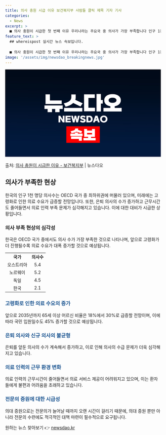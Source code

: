 ```yaml
---
title: 의사 충원 시급 이유 보건복지부 사람들 클릭 제목 기자 기사
categories:
  - News
excerpt: >
  ■ 의사 충원이 시급한 첫 번째 이유 우리나라는 주요국 중 의사가 가장 부족합니다 인구 1천 명당 의사수  …
feature_text: >
  ## whereispost 실시간 뉴스 속보입니다.

  ■ 의사 충원이 시급한 첫 번째 이유 우리나라는 주요국 중 의사가 가장 부족합니다 인구 1천 명당 의사수  …
image: '/assets/img/newsdao_breakingnews.jpg'
---
```


![뉴스다오 속보](/assets/img/newsdao_breakingnews.jpg)

<p>출처: <a href="https://newsdao.kr/3245" rel="dofollow">의사 충원이 시급한 이유  - 보건복지부</a> | 뉴스다오</p>

<h2 data-ke-size="size26">의사가 부족한 현상</h2>
<p data-ke-size="size16">한국의 인구 1천 명당 의사수는 OECD 국가 중 최하위권에 머물러 있으며, 미래에는 고령화로 인한 의료 수요가 급증할 전망입니다. 또한, 은퇴 의사의 수가 증가하고 근무시간도 줄어들면서 의료 인력 부족 문제가 심각해지고 있습니다. 이에 대한 대비가 시급한 상황입니다.</p>

<h3>의사 부족 현상의 심각성</h3>
<p data-ke-size="size16">한국은 OECD 국가 중에서도 의사 수가 가장 부족한 것으로 나타나며, 앞으로 고령화가 더 진행될수록 의료 수요가 대폭 증가할 것으로 예상됩니다.</p>

<table>
  <tr>
    <td style="text-align: center; height: 17px;"><b>국가</b></td>
    <td style="text-align: center; height: 17px;"><b>의사수</b></td>
  </tr>
  <tr>
    <td style="text-align: center; height: 17px;">오스트리아</td>
    <td style="text-align: center; height: 17px;">5.4</td>
  </tr>
  <tr>
    <td style="text-align: center; height: 17px;">노르웨이</td>
    <td style="text-align: center; height: 17px;">5.2</td>
  </tr>
  <tr>
    <td style="text-align: center; height: 17px;">독일</td>
    <td style="text-align: center; height: 17px;">4.5</td>
  </tr>
  <tr>
    <td style="text-align: center; height: 17px;">한국</td>
    <td style="text-align: center; height: 17px;">2.1</td>
  </tr>
</table>

<h3><b><span style="color: #1a5490;">고령화로 인한 의료 수요의 증가</span></b></h3>
<p data-ke-size="size16">앞으로 2035년까지 65세 이상 어르신 비율은 18%에서 30%로 급증할 전망이며, 이에 따라 국민 입원일수도 45% 증가할 것으로 예상됩니다.</p>

<h3><b><span style="color: #1a5490;">은퇴 의사와 신규 의사의 불균형</span></b></h3>
<p data-ke-size="size16">은퇴를 앞둔 의사의 수가 계속해서 증가하고, 이로 인해 의사의 수급 문제가 더욱 심각해지고 있습니다.</p>

<h3><b><span style="color: #1a5490;">의료 인력의 근무 환경 변화</span></b></h3>
<p data-ke-size="size16">의료 인력의 근무시간이 줄어들면서 의료 서비스 제공이 어려워지고 있으며, 이는 환자들에게 불편과 어려움을 초래하고 있습니다.</p>

<h3><b><span style="color: #1a5490;">전문의 증원에 대한 시급성</span></b></h3>
<p data-ke-size="size16">의대 증원으로는 전문의가 늘어날 때까지 오랜 시간이 걸리기 때문에, 의대 증원 뿐만 아니라 전문의 수련에도 적극적인 대책 마련이 필수적으로 요구됩니다.</p>

<p data-ke-size="size16"></p> 

원하는 뉴스 찾아보기 👉 <a href="https://newsdao.kr" rel="dofollow">newsdao.kr</a>


